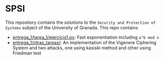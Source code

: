 # SPSI

This repository contains the solutions to the `Security and Protection of Systems` subject of the University of Granada.
This repo contains

- [entrega_1/tarea_1/ejercicio1.py](entrega_1/tarea_1/ejercicio1.py): Fast exponentiation including `a^b mod n`
- [entrega_1/otras_tareas/](entrega_1/otras_tareas/): An implementation of the Vigenere Ciphering System and two attacks, one using kasiski method and other using Friedman test
